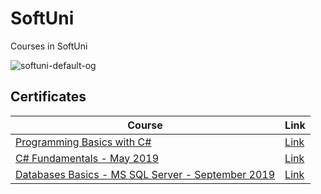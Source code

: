 # SoftUni
Courses in SoftUni

![softuni-default-og](https://user-images.githubusercontent.com/42092212/43975289-bcb38200-9ce5-11e8-915d-cddaf99b3e4a.png)

**<h2>Certificates</h2>**

|**Course**|**Link**| 
|---|---|
|<a href="https://softuni.bg/trainings/2073/programming-basics-with-csharp-september-2018" > Programming Basics with C# </a>   | <a href="https://softuni.bg/certificates/details/59017/2085b1a5"> Link</a> |
<a href="https://softuni.bg/trainings/2363/csharp-fundamentals-may-2019" > C# Fundamentals - May 2019  </a>   | <a href="https://softuni.bg/certificates/details/69271/05d3f3ed"> Link</a> |
<a href="https://softuni.bg/trainings/2495/databases-basics-ms-sql-server-september-2019" > Databases Basics - MS SQL Server - September 2019  </a>   | <a href="https://softuni.bg/certificates/details/71310/e5206377"> Link</a> |
